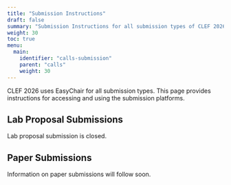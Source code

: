 ```yaml
---
title: "Submission Instructions"
draft: false
summary: "Submission Instructions for all submission types of CLEF 2026."
weight: 30
toc: true
menu:
  main:
    identifier: "calls-submission"
    parent: "calls"
    weight: 30
---
```


CLEF 2026 uses EasyChair for all submission types. This page provides instructions for accessing and using the submission platforms.

## Lab Proposal Submissions

Lab proposal submission is closed.

## Paper Submissions

Information on paper submissions will follow soon.